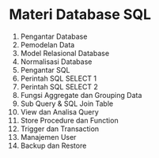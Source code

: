 # Materi Database SQL

01. Pengantar Database
02. Pemodelan Data
03. Model Relasional Database
04. Normalisasi Database
05. Pengantar SQL
06. Perintah SQL SELECT 1
07. Perintah SQL SELECT 2
08. Fungsi Aggregate dan Grouping Data
09. Sub Query & SQL Join Table
10. View dan Analisa Query
11. Store Procedure dan Function
12. Trigger dan Transaction
13. Manajemen User
14. Backup dan Restore
